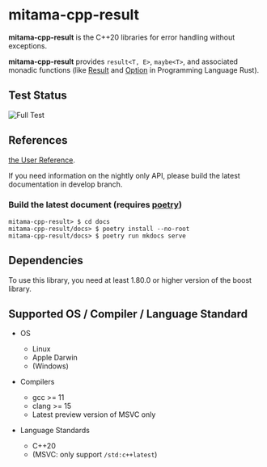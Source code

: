 # mitama-cpp-result

**mitama-cpp-result** is the C++20 libraries for error handling without exceptions.

**mitama-cpp-result** provides `result<T, E>`, `maybe<T>`, and associated monadic functions
(like [Result](https://doc.rust-lang.org/std/result/enum.Result.html)
and [Option](https://doc.rust-lang.org/std/option/enum.Option.html) in Programming Language Rust).

## Test Status
![Full Test](https://github.com/LoliGothick/mitama-cpp-result/workflows/Full%20Test/badge.svg)

## References

[the User Reference](https://loligothick.github.io/mitama-cpp-result/).

If you need information on the nightly only API, please build the latest documentation in develop branch.

### Build the latest document (requires [poetry](https://python-poetry.org/))

```shell
mitama-cpp-result> $ cd docs
mitama-cpp-result/docs> $ poetry install --no-root
mitama-cpp-result/docs> $ poetry run mkdocs serve
```

## Dependencies

To use this library, you need at least 1.80.0 or higher version of the boost library.

## Supported OS / Compiler / Language Standard

- OS
    - Linux
    - Apple Darwin
    - (Windows)

- Compilers
    - gcc >= 11
    - clang >= 15
    - Latest preview version of MSVC only

- Language Standards
    - C++20
    - (MSVC: only support `/std:c++latest`)
